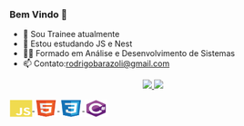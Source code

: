### Bem Vindo 👋

- 🔭 Sou Trainee atualmente
- 🌱 Estou estudando JS e Nest
- 👨‍🎓 Formado em Análise e Desenvolvimento de Sistemas
- 📫 Contato:rodrigobarazoli@gmail.com

<div align="center" >
  <a href="https://github.com/barazoli">
  <img height="180em" src="https://github-readme-stats.vercel.app/api?username=barazoli&show_icons=true&theme=dracula&include_all_commits=true&count_private=true"/>
  <img height="180em" src="https://github-readme-stats.vercel.app/api/top-langs/?username=barazoli&layout=compact&langs_count=7&theme=dracula"/>
</div>
  
  <div  style="display: inline_block " ><br>
  <img align="center" alt="Js" height="30" width="40" src="https://raw.githubusercontent.com/devicons/devicon/master/icons/javascript/javascript-plain.svg">
 <!-- <img align="center" alt="Rafa-Ts" height="30" width="40" src="https://raw.githubusercontent.com/devicons/devicon/master/icons/typescript/typescript-plain.svg"> -->
  <img align="center" alt="HTML" height="30" width="40" src="https://raw.githubusercontent.com/devicons/devicon/master/icons/html5/html5-original.svg">
  <img align="center" alt="CSS" height="30" width="40" src="https://raw.githubusercontent.com/devicons/devicon/master/icons/css3/css3-original.svg">
  <img align="center" alt="Csharp" height="30" width="40" src="https://raw.githubusercontent.com/devicons/devicon/master/icons/csharp/csharp-original.svg">

</div>
